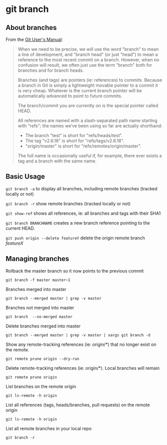 # git branch

## About branches

From the [Git User's Manual](http://rmaicle.github.io/doc/git-2.13.0/user_manual/chapter_1):

> When we need to be precise, we will use the word "branch" to mean a line of development, and "branch head" (or just "head") to mean a reference to the most recent commit on a branch. However, when no confusion will result, we often just use the term "branch" both for branches and for branch heads.
>
> Branches (and tags) are pointers (ie: references) to commits. Because a branch in Git is simply a lightweight movable pointer to a commit it is very cheap. Whatever is the current branch pointer will be automatically advanced to point to future commits.
>
> The branch/commit you are currently on is the special pointer called HEAD.
>
> All references are named with a slash-separated path name starting with "refs"; the names we’ve been using so far are actually shorthand:
>
> - The branch "test" is short for "refs/heads/test".
> - The tag "v2.6.18" is short for "refs/tags/v2.6.18".
> - "origin/master" is short for "refs/remotes/origin/master".
>
> The full name is occasionally useful if, for example, there ever exists a tag and a branch with the same name.

## Basic Usage

`git branch -a` to display all branches, including remote branches (tracked locally or not)

`git branch -r` show remote branches (tracked locally or not)

`git show-ref` shows all references, ie: all branches and tags with their SHA1

`git branch BRANCHNAME` creates a new branch reference pointing to the current HEAD.

`git push origin --delete featureY` delete the origin remote branch _featureX_

## Managing branches

Rollback the master branch so it now points to the previous commit

```
git branch -f master master~1
```

Branches merged into master

```
git branch --merged master | grep -v master
```

Branches not merged into master

```
git branch  --no-merged master
```

Delete branches merged into master

```
git branch --merged master | grep -v master | xargs git branch -d
```

Show any remote-tracking references (ie: origin/\*) that no longer exist on the remote.

```
git remote prune origin --dry-run
```

Delete remote-tracking references (ie: origin/\*). Local branches will remain

```
git remote prune origin
```

List branches on the remote origin

```
git ls-remote -h origin
```

List all references (tags, heads/branches, pull requests) on the remote origin

```
git ls-remote -h origin
```

List all remote branches in your local repo

```
git branch -r
```
